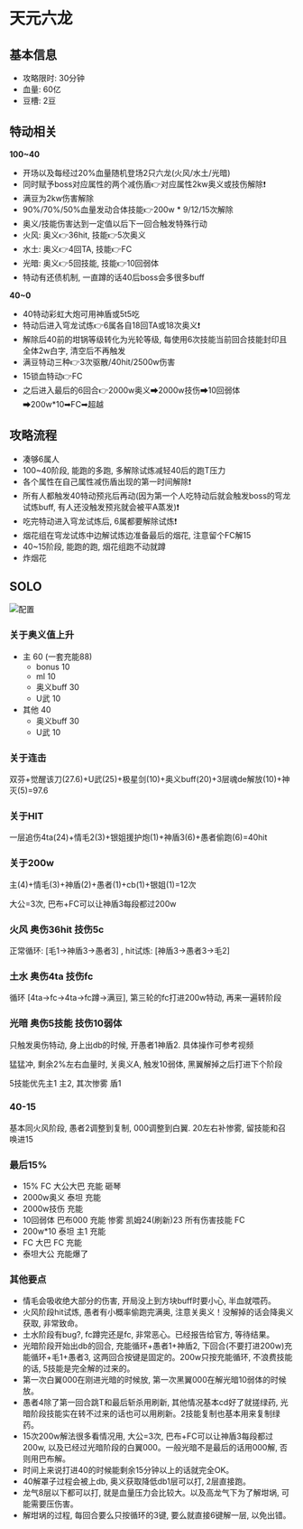 # 天元六龙

## 基本信息

- 攻略限时: 30分钟
- 血量: 60亿
- 豆槽: 2豆

## 特动相关

**100~40**
- 开场以及每经过20%血量随机登场2只六龙(火风/水土/光暗)
- 同时赋予boss对应属性的两个减伤盾👉对应属性2kw奥义或技伤解除❗
- 满豆为2kw伤害解除
- 90%/70%/50%血量发动合体技能👉200w * 9/12/15次解除
- 奥义/技能伤害达到一定值以后下一回合触发特殊行动
- 火风: 奥义👉36hit, 技能👉5次奥义
- 水土: 奥义👉4回TA, 技能👉FC
- 光暗: 奥义👉5回技能, 技能👉10回弱体
- 特动有还债机制, 一直蹲的话40后boss会多很多buff

**40~0**
- 40特动彩虹大炮可用神盾或5t5吃
- 特动后进入穹龙试炼👉6属各自18回TA或18次奥义❗
- 解除后40前的坩锅等级转化为光轮等级, 每使用6次技能当前回合技能封印且全体2w白字, 清空后不再触发
- 满豆特动三种👉3次驱散/40hit/2500w伤害
- 15锁血特动👉FC
- 之后进入最后的6回合👉2000w奥义➡2000w技伤➡10回弱体➡200w*10➡FC➡超越

## 攻略流程
- 凑够6属人
- 100~40阶段, 能跑的多跑, 多解除试炼减轻40后的跑T压力
- 各个属性在自己属性减伤盾出现的第一时间解除❗
- 所有人都触发40特动预兆后再动(因为第一个人吃特动后就会触发boss的穹龙试炼buff, 有人还没触发预兆就会被平A蒸发)❗
- 吃完特动进入穹龙试炼后, 6属都要解除试炼❗
- 烟花组在穹龙试炼中边解试炼边准备最后的烟花, 注意留个FC解15
- 40~15阶段, 能跑的跑, 烟花组跑不动就蹲
- 炸烟花

## SOLO

![配置](/assets/build/tengen/solo配置.png)

### 关于奥义值上升
- 主 60 (一套充能88)
  - bonus 10
  - ml 10
  - 奥义buff 30
  - U武 10
- 其他 40
  - 奥义buff 30
  - U武 10

### 关于连击
双芬+觉醒该刀(27.6)+U武(25)+极星剑(10)+奥义buff(20)+3层魂de解放(10)+神灭(5)=97.6

### 关于HIT
一层追伤4ta(24)+情毛2(3)+银姐援护炮(1)+神盾3(6)+愚者偷跑(6)=40hit

### 关于200w
主(4)+情毛(3)+神盾(2)+愚者(1)+cb(1)+银姐(1)=12次

大公=3次, 巴布+FC可以让神盾3每段都过200w

### 火风 奥伤36hit 技伤5c
正常循环: [毛1→神盾3→愚者3] , hit试炼: [神盾3→愚者3→毛2]

### 土水 奥伤4ta 技伤fc
循环 [4ta→fc→4ta→fc蹲→满豆], 第三轮的fc打进200w特动, 再来一遍转阶段

### 光暗 奥伤5技能 技伤10弱体
只触发奥伤特动, 身上出db的时候, 开愚者1神盾2. 具体操作可参考视频

猛猛冲, 剩余2%左右血量时, 关奥义A, 触发10弱体, 黑翼解掉之后打进下个阶段

5技能优先主1 主2, 其次惨雾 盾1

### 40-15
基本同火风阶段, 愚者2调整到复制, 000调整到白翼. 20左右补惨雾, 留技能和召唤进15

### 最后15%
- 15% FC 大公大巴 充能 砸琴
- 2000w奥义 泰坦 充能
- 2000w技伤 充能
- 10回弱体 巴布000 充能 惨雾 凯姆24(刷新)23 所有伤害技能 FC
- 200w*10 泰坦 主1 充能
- FC 大巴 FC 充能
- 泰坦大公 充能爆了

### 其他要点
- 情毛会吸收绝大部分的伤害, 开局没上到方块buff时要小心, 半血就喂药。
- 火风阶段hit试炼, 愚者有小概率偷跑完满奥, 注意关奥义！没解掉的话会降奥义获取, 非常致命。
- 土水阶段有bug?, fc蹲完还是fc, 非常恶心。已经报告给官方, 等待结果。
- 光暗阶段开始出db的回合, 充能循环+愚者1+神盾2, 下回合(不要打进200w)充能循环+毛1+愚者3, 这两回合按键是固定的。200w只按充能循环, 不浪费技能的话, 5技能是完全解的过来的。
- 第一次白翼000在刚进光暗的时候放, 第一次黑翼000在解光暗10弱体的时候放。
- 愚者4除了第一回合跳T和最后斩杀用刷新, 其他情况基本cd好了就搓绿药, 光暗阶段技能实在转不过来的话也可以用刷新。2技能复制也基本用来复制绿药。
- 15次200w解法很多看情况用, 大公=3次, 巴布+FC可以让神盾3每段都过200w, 以及已经过光暗阶段的白翼000。一般光暗不是最后的话用000解, 否则用巴布解。
- 时间上来说打进40的时候能剩余15分钟以上的话就完全OK。
- 40解罩子过程会被上db, 奥义获取降低db1层可以打, 2层直接跑。
- 龙气8层以下都可以打, 就是血量压力会比较大。以及高龙气下为了解坩埚, 可能需要压伤害。
- 解坩埚的过程, 每回合要么只按循环的3键, 要么就直接6键解一层, 以免出错。
